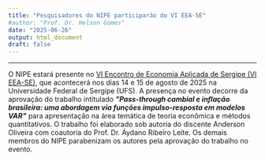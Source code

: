 ```yaml
---
title: "Pesquisadores do NIPE participarão do VI EEA-SE"
#author: "Prof. Dr. Helson Gomes"
date: "2025-06-26"
output: html_document
draft: false
---
```



<hr>

O NIPE estará presente no [VI Encontro de Economia Aplicada de Sergipe (VI EEA-SE)](https://observatorio.fies.org.br/inscricao/home), que acontecerá nos dias 14 e 15 de agosto de 2025 na Universidade Federal de Sergipe (UFS). A presença no evento decorre da aprovação do trabalho intitulado ***"Pass-through cambial e inflação brasileira: uma abordagem via funções impulso-resposta em modelos VAR"*** para apresentação na área temática de teoria econômica e métodos quantitativos. O trabalho foi elaborado sob autoria do discente Anderson Oliveira com coautoria do Prof. Dr. Áydano Ribeiro Leite. Os demais membros do NIPE parabenizam os autores pela aprovação do trabalho no evento.

</hr>

